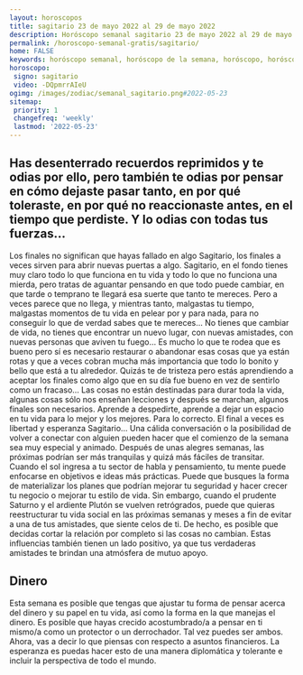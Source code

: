 ```yaml
---
layout: horoscopos
title: sagitario 23 de mayo 2022 al 29 de mayo 2022 
description: Horóscopo semanal sagitario 23 de mayo 2022 al 29 de mayo 2022. Has desenterrado recuerdos reprimidos y te odias por ello, pero también te odias por pensar en cómo dejaste pasar tanto, en por qué toleraste, en por qué no reaccionaste antes, en el tiempo que perdiste. Y lo odias con todas tus fuerzas…
permalink: /horoscopo-semanal-gratis/sagitario/
home: FALSE
keywords: horóscopo semanal, horóscopo de la semana, horóscopo, horóscopo gratis,horóscopos, horóscopo esperanza gracia, horoscopos sagitario la semana, horóscopos gratis, Tarot, Astrologia, Zodíaco, sagitario, horoscopo gratis, semanal
horoscopo:
 signo: sagitario
 video: -DQpmrrAIeU
ogimg: /images/zodiac/semanal_sagitario.png#2022-05-23
sitemap:
 priority: 1
 changefreq: 'weekly'
 lastmod: '2022-05-23'
---
```




## Has desenterrado recuerdos reprimidos y te odias por ello, pero también te odias por pensar en cómo dejaste pasar tanto, en por qué toleraste, en por qué no reaccionaste antes, en el tiempo que perdiste. Y lo odias con todas tus fuerzas…

Los finales no significan que hayas fallado en algo Sagitario, los finales a veces sirven para abrir nuevas puertas a algo. Sagitario, en el fondo tienes muy claro todo lo que funciona en tu vida y todo lo que no funciona una mierda, pero tratas de aguantar pensando en que todo puede cambiar, en que tarde o temprano te llegará esa suerte que tanto te mereces. Pero a veces parece que no llega, y mientras tanto, malgastas tu tiempo, malgastas momentos de tu vida en pelear por y para nada, para no conseguir lo que de verdad sabes que te mereces… No tienes que cambiar de vida, no tienes que encontrar un nuevo lugar, con nuevas amistades, con nuevas personas que aviven tu fuego… Es mucho lo que te rodea que es bueno pero sí es necesario restaurar o abandonar esas cosas que ya están rotas y que a veces cobran mucha más importancia que todo lo bonito y bello que está a tu alrededor. Quizás te de tristeza pero estás aprendiendo a aceptar los finales como algo que en su día fue bueno en vez de sentirlo como un fracaso… Las cosas no están destinadas para durar toda la vida, algunas cosas sólo nos enseñan lecciones y después se marchan, algunos finales son necesarios. Aprende a despedirte, aprende a dejar un espacio en tu vida para lo mejor y los mejores. Para lo correcto. El final a veces es libertad y esperanza Sagitario…
Una cálida conversación o la posibilidad de volver a conectar con alguien pueden hacer que el comienzo de la semana sea muy especial y animado. Después de unas alegres semanas, las próximas podrían ser más tranquilas y quizá más fáciles de transitar. Cuando el sol ingresa a tu sector de habla y pensamiento, tu mente puede enfocarse en objetivos e ideas más prácticas. Puede que busques la forma de materializar los planes que podrían mejorar tu seguridad y hacer crecer tu negocio o mejorar tu estilo de vida. 
 Sin embargo, cuando el prudente Saturno y el ardiente Plutón se vuelven retrógrados, puede que quieras reestructurar tu vida social en las próximas semanas y meses a fin de evitar a una de tus amistades, que siente celos de ti. De hecho, es posible que decidas cortar la relación por completo si las cosas no cambian. Estas influencias también tienen un lado positivo, ya que tus verdaderas amistades te brindan una atmósfera de mutuo apoyo.

## Dinero

Esta semana es posible que tengas que ajustar tu forma de pensar acerca del dinero y su papel en tu vida, así como la forma en la que manejas el dinero. Es posible que hayas crecido acostumbrado/a a pensar en ti mismo/a como un protector o un derrochador. Tal vez puedes ser ambos. Ahora, vas a decir lo que piensas con respecto a asuntos financieros. La esperanza es puedas hacer esto de una manera diplomática y tolerante e incluir la perspectiva de todo el mundo.